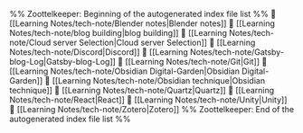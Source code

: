%% Zoottelkeeper: Beginning of the autogenerated index file list  %%
📄 [[Learning Notes/tech-note/Blender notes|Blender notes]]
📄 [[Learning Notes/tech-note/blog building|blog building]]
📄 [[Learning Notes/tech-note/Cloud server Selection|Cloud server Selection]]
📄 [[Learning Notes/tech-note/Discord|Discord]]
📄 [[Learning Notes/tech-note/Gatsby-blog-Log|Gatsby-blog-Log]]
📄 [[Learning Notes/tech-note/Git|Git]]
📄 [[Learning Notes/tech-note/Obsidian Digital-Garden|Obsidian Digital-Garden]]
📄 [[Learning Notes/tech-note/Obsidian technique|Obsidian technique]]
📄 [[Learning Notes/tech-note/Quartz|Quartz]]
📄 [[Learning Notes/tech-note/React|React]]
📄 [[Learning Notes/tech-note/Unity|Unity]]
📄 [[Learning Notes/tech-note/Zotero|Zotero]]
%% Zoottelkeeper: End of the autogenerated index file list  %%
